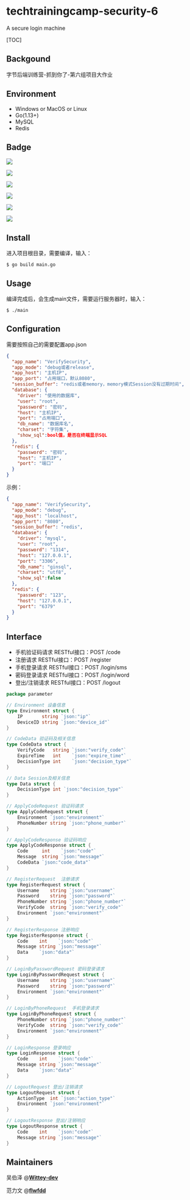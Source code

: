 # techtrainingcamp-security-6

A secure login machine

[TOC]

## Backgound

字节后端训练营-抓到你了-第六组项目大作业

## Environment

- Windows or MacOS or Linux
- Go(1.13+)
- MySQL
- Redis

## Badge

![](https://img.shields.io/badge/redigo-1.6.3-red)

![](https://img.shields.io/badge/gin-1.7.4-blue)

![](https://img.shields.io/badge/mysql-1.6.0-green)

![](https://img.shields.io/badge/xorm-0.7.9-red)

![](https://img.shields.io/badge/cron-1.2.0-yellow)

![](https://img.shields.io/badge/go.uuid-1.2.0-red)

## Install

进入项目根目录，需要编译，输入：

```shell
$ go build main.go
```

## Usage

编译完成后，会生成main文件，需要运行服务器时，输入：

```shell
$ ./main
```

## Configuration

需要按照自己的需要配置app.json

```json
{
  "app_name": "VerifySecurity",
  "app_mode": "debug或者release",
  "app_host": "主机IP",
  "app_port": "占用端口，默认8080",
  "session_buffer": "redis或者memory，memory模式Session没有过期时间",
  "database": {
    "driver": "使用的数据库",
    "user": "root",
    "password": "密码",
    "host": "主机IP",
    "port": "占用端口",
    "db_name": "数据库名",
    "charset": "字符集",
    "show_sql":bool值，是否在终端显示SQL
  },
  "redis": {
    "password": "密码",
    "host": "主机IP",
    "port": "端口"
  }
}
```

示例：

```json
{
  "app_name": "VerifySecurity",
  "app_mode": "debug",
  "app_host": "localhost",
  "app_port": "8080",
  "session_buffer": "redis",
  "database": {
    "driver": "mysql",
    "user": "root",
    "password": "1314",
    "host": "127.0.0.1",
    "port": "3306",
    "db_name": "ginsql",
    "charset": "utf8",
    "show_sql":false
  },
  "redis": {
    "password": "123",
    "host": "127.0.0.1",
    "port": "6379"
  }
}
```



## Interface

- 手机验证码请求                RESTful接口：POST /code
- 注册请求                            RESTful接口：POST /register
- 手机登录请求                    RESTful接口：POST /login/sms
- 密码登录请求                    RESTful接口：POST /login/word
- 登出/注销请求                   RESTful接口：POST /logout

```go
package parameter

// Environment 设备信息
type Environment struct {
	IP       string `json:"ip"`
	DeviceID string `json:"device_id"`
}

// CodeData 验证码及相关信息
type CodeData struct {
	VerifyCode   string `json:"verify_code"`
	ExpireTime   int    `json:"expire_time"`
	DecisionType int    `json:"decision_type"`
}

// Data Session及相关信息
type Data struct {
	DecisionType int `json:"decision_type"`
}

// ApplyCodeRequest 验证码请求
type ApplyCodeRequest struct {
	Environment `json:"environment"`
	PhoneNumber string `json:"phone_number"`
}

// ApplyCodeResponse 验证码响应
type ApplyCodeResponse struct {
	Code     int    `json:"code"`
	Message  string `json:"message"`
	CodeData `json:"code_data"`
}

// RegisterRequest  注册请求
type RegisterRequest struct {
	Username    string `json:"username"`
	Password    string `json:"password"`
	PhoneNumber string `json:"phone_number"`
	VerifyCode  string `json:"verify_code"`
	Environment `json:"environment"`
}

// RegisterResponse 注册响应
type RegisterResponse struct {
	Code    int    `json:"code"`
	Message string `json:"message"`
	Data    `json:"data"`
}

// LoginByPasswordRequest 密码登录请求
type LoginByPasswordRequest struct {
	Username    string `json:"username"`
	Password    string `json:"password"`
	Environment `json:"environment"`
}

// LoginByPhoneRequest  手机登录请求
type LoginByPhoneRequest struct {
	PhoneNumber string `json:"phone_number"`
	VerifyCode  string `json:"verify_code"`
	Environment `json:"environment"`
}

// LoginResponse 登录响应
type LoginResponse struct {
	Code    int    `json:"code"`
	Message string `json:"message"`
	Data    `json:"data"`
}

// LogoutRequest 登出/注销请求
type LogoutRequest struct {
	ActionType  int `json:"action_type"`
	Environment `json:"environment"`
}

// LogoutResponse 登出/注销响应
type LogoutResponse struct {
	Code    int    `json:"code"`
	Message string `json:"message"`
}

```



## Maintainers

吴伯泽 @[**Wittey-dev**](https://github.com/Wittey-dev)

范力文 @[**flwfdd**](https://github.com/flwfdd)



